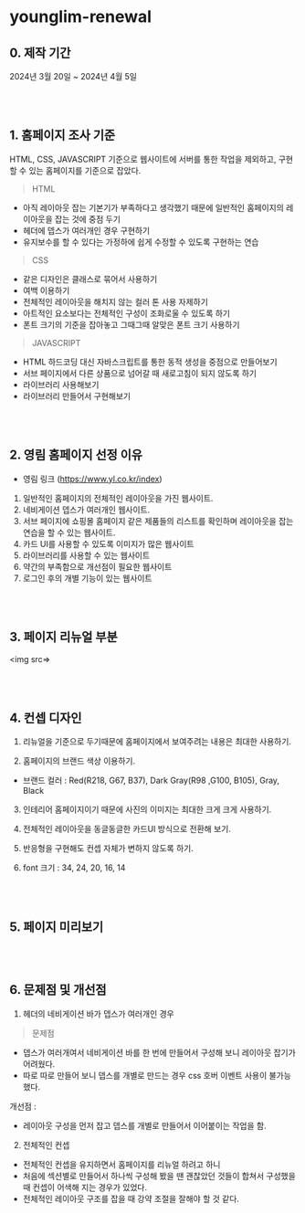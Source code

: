 # younglim-renewal

## 0. 제작 기간
2024년 3월 20일 ~ 2024년 4월 5일

<br><br>
## 1. 홈페이지 조사 기준

HTML, CSS, JAVASCRIPT 기준으로 웹사이트에
서버를 통한 작업을 제외하고, 구현할 수 있는 홈페이지를 기준으로 잡았다.

<BlockQuote>HTML</BlockQuote>

 - 아직 레이아웃 잡는 기본기가 부족하다고 생각했기 때문에
   일반적인 홈페이지의 레이아웃을 잡는 것에 중점 두기
 - 헤더에 뎁스가 여러개인 경우 구현하기
 - 유지보수를 할 수 있다는 가정하에 쉽게 수정할 수 있도록 구현하는 연습

<BlockQuote>CSS</BlockQuote>

 - 같은 디자인은 클래스로 묶어서 사용하기
 - 여백 이용하기
 - 전체적인 레이아웃을 해치지 않는 컬러 톤 사용 자제하기
 - 아트적인 요소보다는 전체적인 구성이 조화로울 수 있도록 하기
 - 폰트 크기의 기준을 잡아놓고 그때그때 알맞은 폰트 크기 사용하기

<BlockQuote>JAVASCRIPT</BlockQuote>

 - HTML 하드코딩 대신 자바스크립트를 통한 동적 생성을 중점으로 만들어보기
 - 서브 페이지에서 다른 상품으로 넘어갈 때 새로고침이 되지 않도록 하기
 - 라이브러리 사용해보기
 - 라이브러리 만들어서 구현해보기

<br><br>
## 2. 영림 홈페이지 선정 이유

- 영림 링크 (https://www.yl.co.kr/index)
1. 일반적인 홈페이지의 전체적인 레이아웃을 가진 웹사이트.
2. 네비게이션 뎁스가 여러개인 웹사이트.
3. 서브 페이지에 쇼핑몰 홈페이지 같은 제품들의 리스트를 확인하며 레이아웃을 잡는 
   연습을 할 수 있는 웹사이트.
4. 카드 UI를 사용할 수 있도록 이미지가 많은 웹사이트
5. 라이브러리를 사용할 수 있는 웹사이트
6. 약간의 부족함으로 개선점이 필요한 웹사이트
7. 로그인 후의 개별 기능이 있는 웹사이트

<br><br>
## 3. 페이지 리뉴얼 부분
<img src=>


<br><br>
## 4. 컨셉 디자인

1. 리뉴얼을 기준으로 두기때문에 홈페이지에서 보여주려는 내용은 최대한 사용하기.

2. 홈페이지의 브랜드 색상 이용하기.
 - 브랜드 컬러 :
   Red(R218, G67, B37), Dark Gray(R98 ,G100, B105), Gray, Black

3. 인테리어 홈페이지이기 때문에 사진의 이미지는 최대한 크게 크게 사용하기.

4. 전체적인 레이아웃을 동글동글한 카드UI 방식으로 전환해 보기.

5. 반응형을 구현해도 컨셉 자체가 변하지 않도록 하기.

6. font 크기 : 34, 24, 20, 16, 14

<br><br>
## 5. 페이지 미리보기

<br><br>
## 6. 문제점 및 개선점

1. 헤더의 네비게이션 바가 뎁스가 여러개인 경우
<BlockQuote>문제점</BlockQuote>

- 뎁스가 여러개여서 네비게이션 바를 한 번에 만들어서 구성해 보니 레이아웃 잡기가 어려웠다.
- 따로 따로 만들어 보니 뎁스를 개별로 만드는 경우 css 호버 이벤트 사용이 불가능했다.

개선점 : 
- 레이아웃 구성을 먼저 잡고 뎁스를 개별로 만들어서 이어붙이는 작업을 함.

2. 전체적인 컨셉
- 전체적인 컨셉을 유지하면서 홈페이지를 리뉴얼 하려고 하니 
- 처음에 섹션별로 만들어서 하나씩 구성해 봤을 땐 괜찮았던 것들이 합쳐서 구성했을 때
컨셉이 어색해 지는 경우가 있었다.
- 전체적인 레이아웃 구조를 잡을 때 강약 조절을 잘해야 할 것 같다.
